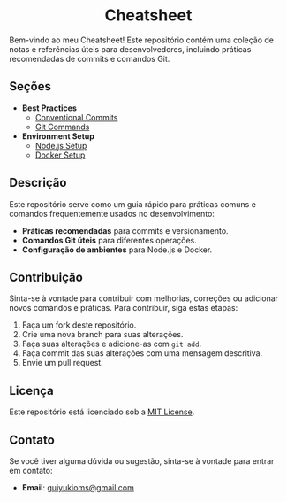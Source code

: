 <div align="center">
  <h1 id="dev-cheatsheet">
    <strong>Cheatsheet</strong>
  </h1> 
</div>

Bem-vindo ao meu Cheatsheet! Este repositório contém uma coleção de notas e referências úteis para desenvolvedores, incluindo práticas recomendadas de commits e comandos Git.

## Seções

- **Best Practices**
  - [Conventional Commits](https://github.com/guiyukioms/dev-cheatsheet/blob/main/best-pratices/conventional-commits.md)
  - [Git Commands](https://github.com/guiyukioms/dev-cheatsheet/blob/main/best-pratices/git-commands.md)
- **Environment Setup**
  - [Node.js Setup](https://github.com/guiyukioms/dev-cheatsheet/blob/main/environment-setup/nodeds-setup.md)
  - [Docker Setup](https://github.com/guiyukioms/dev-cheatsheet/blob/main/environment-setup/docker-setup.md)

## Descrição

Este repositório serve como um guia rápido para práticas comuns e comandos frequentemente usados no desenvolvimento:

- **Práticas recomendadas** para commits e versionamento.
- **Comandos Git úteis** para diferentes operações.
- **Configuração de ambientes** para Node.js e Docker.

## Contribuição

Sinta-se à vontade para contribuir com melhorias, correções ou adicionar novos comandos e práticas. Para contribuir, siga estas etapas:

1. Faça um fork deste repositório.
2. Crie uma nova branch para suas alterações.
3. Faça suas alterações e adicione-as com `git add`.
4. Faça commit das suas alterações com uma mensagem descritiva.
5. Envie um pull request.

## Licença

Este repositório está licenciado sob a [MIT License](LICENSE).

## Contato

Se você tiver alguma dúvida ou sugestão, sinta-se à vontade para entrar em contato:

- **Email**: guiyukioms@gmail.com
